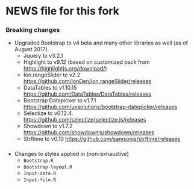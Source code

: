 NEWS file for this fork
=======

### Breaking changes
- Upgraded Bootstrap to v4 beta and many other libraries as well (as of August 2017).
  - Jquery to v3.2.1
  - Highlight to v9.12 (based on customized pack from <https://highlightjs.org/download/>)
  - Ion.rangeSlider to v2.2 <https://github.com/IonDen/ion.rangeSlider/releases>
  - DataTables to v1.10.15 <https://github.com/DataTables/DataTables/releases>
  - Bootstrap Datapicker to v1.7.1 <https://github.com/uxsolutions/bootstrap-datepicker/releases>
  - Selectize to v0.12.4. <https://github.com/selectize/selectize.js/releases>
  - Showdown to v1.7.2 <https://github.com/showdownjs/showdown/releases>
  - Strftime to v0.10 <https://github.com/samsonjs/strftime/releases>


###
- Changes to styles applied in (non-exhaustive)
  - `Bootstrap.R`
  - `Bootstrap-layout.R`
  - `Input-data.R`
  - `Input-file.R`
